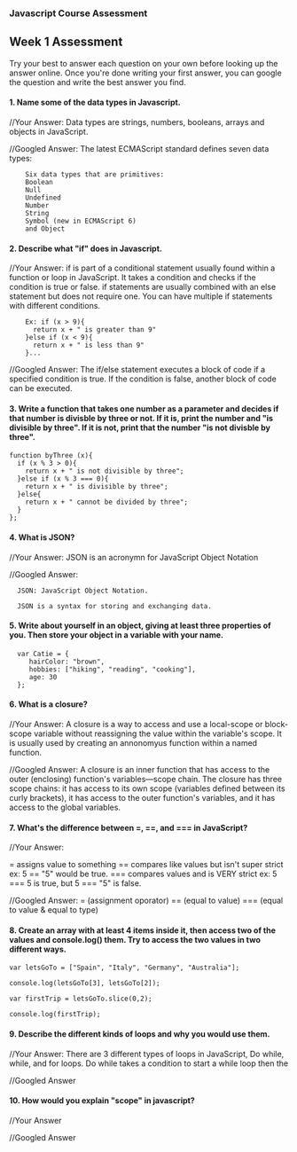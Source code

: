 ### Javascript Course Assessment

## Week 1 Assessment

Try your best to answer each question on your own before looking up the answer online. Once you're done writing your first answer, you can google the question and write the best answer you find.

#### 1. Name some of the data types in Javascript.

  //Your Answer: 
        Data types are strings, numbers, booleans, arrays and objects in JavaScript. 
  
  //Googled Answer: 
        The latest ECMAScript standard defines seven data types:

        Six data types that are primitives:
        Boolean
        Null
        Undefined
        Number
        String
        Symbol (new in ECMAScript 6)
        and Object



#### 2. Describe what "if" does in Javascript.

  //Your Answer: 
        if is part of a conditional statement usually found within a function or loop in JavaScript. It takes a condition and         checks if the condition is true or false. if statements are usually combined with an else statement but does not               require one. You can have multiple if statements with different conditions.

        Ex: if (x > 9){
          return x + " is greater than 9"
        }else if (x < 9){
          return x + " is less than 9"
        }...
  
  //Googled Answer: 
      The if/else statement executes a block of code if a specified condition is true. If the condition is false, another           block of code can be executed. 


#### 3. Write a function that takes one number as a parameter and decides if that number is divisble by three or not. If it is, print the number and "is divisible by three". If it is not, print that the number "is not divisble by three".

    function byThree (x){
      if (x % 3 > 0){
        return x + " is not divisible by three";
      }else if (x % 3 === 0){
        return x + " is divisible by three";
      }else{
        return x + " cannot be divided by three";
      }
    };


#### 4. What is JSON?

  //Your Answer: 
      JSON is an acronymn for JavaScript Object Notation
  
  
  //Googled Answer: 
  
      JSON: JavaScript Object Notation.

      JSON is a syntax for storing and exchanging data.

#### 5. Write about yourself in an object, giving at least three properties of you. Then store your object in a variable with your name.

      var Catie = { 
         hairColor: "brown",
         hobbies: ["hiking", "reading", "cooking"],
         age: 30
      };


#### 6. What is a closure?

  //Your Answer:
      A closure is a way to access and use a local-scope or block-scope variable without reassigning the value within the           variable's scope. It is usually used by creating an annonomyus function within a named function.
  
  //Googled Answer: 
      A closure is an inner function that has access to the outer (enclosing) function's variables—scope chain. The closure         has three scope chains: it has access to its own scope (variables defined between its curly brackets), it has access to       the outer function's variables, and it has access to the global variables.

#### 7. What's the difference between =, ==, and === in JavaScript?

  //Your Answer: 
  
  = assigns value to something
  == compares like values but isn't super strict  ex: 5 == "5" would be true. 
  === compares values and is VERY strict  ex: 5 === 5 is true, but 5 === "5" is false.
  
  //Googled Answer:
  = (assignment oporator)
  == (equal to value)
  === (equal to value & equal to type)
  

#### 8. Create an array with at least 4 items inside it, then access two of the values and console.log() them. Try to access the two values in two different ways.

    var letsGoTo = ["Spain", "Italy", "Germany", "Australia"];
    
    console.log(letsGoTo[3], letsGoTo[2]);
    
    var firstTrip = letsGoTo.slice(0,2);
    
    console.log(firstTrip);

#### 9. Describe the different kinds of loops and why you would use them.

  //Your Answer: There are 3 different types of loops in JavaScript, Do while, while, and for loops. Do while takes a condition to start a while loop then the 
  
  
  //Googled Answer
  
#### 10. How would you explain "scope" in javascript?

  //Your Answer
  
  
  //Googled Answer
